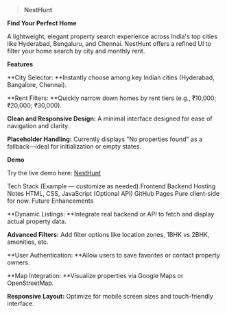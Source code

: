 > **NestHunt**

**Find Your Perfect Home**

A lightweight, elegant property search experience across India's top cities like Hyderabad, Bengaluru, and Chennai. NestHunt offers a refined UI to filter your home search by city and monthly rent.

**Features**

**City Selector: **Instantly choose among key Indian cities (Hyderabad, Bangalore, Chennai).

**Rent Filters: **Quickly narrow down homes by rent tiers (e.g., ₹10,000; ₹20,000; ₹30,000).

**Clean and Responsive Design:** A minimal interface designed for ease of navigation and clarity.

**Placeholder Handling:** Currently displays "No properties found" as a fallback—ideal for initialization or empty states.

**Demo**

Try the live demo here: [NestHunt](https://harshavardhan-vaddi.github.io/NestHunt/)

Tech Stack (Example — customize as needed)
Frontend	Backend	Hosting	Notes
HTML, CSS, JavaScript	(Optional API)	GitHub Pages	Pure client-side for now.
Future Enhancements

**Dynamic Listings: **Integrate real backend or API to fetch and display actual property data.

**Advanced Filters:** Add filter options like location zones, 1BHK vs 2BHK, amenities, etc.

**User Authentication: **Allow users to save favorites or contact property owners.

**Map Integration: **Visualize properties via Google Maps or OpenStreetMap.

**Responsive Layout:** Optimize for mobile screen sizes and touch-friendly interface.
